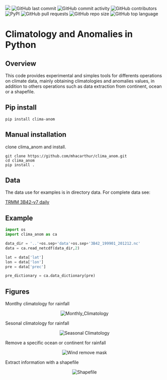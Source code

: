 

<img src="https://img.shields.io/badge/License-MIT-blue?style=for-the-badge" /> <img alt="GitHub last commit" src="https://img.shields.io/github/last-commit/mhacarthur/clima_anom?style=for-the-badge"> <img alt="GitHub commit activity" src="https://img.shields.io/github/commit-activity/y/mhacarthur/clima_anom?style=for-the-badge"> <img alt="GitHub contributors" src="https://img.shields.io/github/contributors/mhacarthur/clima_anom?style=for-the-badge"> <img alt="PyPI" src="https://img.shields.io/pypi/v/clima-anom?color=red&label=clima-anom&style=for-the-badge"> <img alt="GitHub pull requests" src="https://img.shields.io/github/issues-pr/mhacarthur/clima_anom?style=for-the-badge"> <img alt="GitHub repo size" src="https://img.shields.io/github/repo-size/mhacarthur/clima_anom?style=for-the-badge"> <img alt="GitHub top language" src="https://img.shields.io/github/languages/top/mhacarthur/clima_anom?style=for-the-badge">

Climatology and Anomalies in Python
=================================================

Overview
--------
This code provides experimental and simples tools for differents operations on climate data, mainly obtaining climatologies and anomalies values, in addition to others operations such as data extraction from continent, ocean or a shapefile.

Pip install
------------
```console
pip install clima-anom
```

Manual installation
------------
clone clima\_anom and install.
```console
git clone https://github.com/mhacarthur/clima_anom.git
cd clima_anom
pip install .
```

Data
----
The data use for examples is in directory data. For complete data see:

[TRMM 3B42-v7 daily](https://disc.gsfc.nasa.gov/datasets/TRMM_3B42_Daily_7/summary)

Example
---
```python
import os
import clima_anom as ca

data_dir = '..'+os.sep+'data'+os.sep+'3B42_199901_201212.nc'
data = ca.read_netcdf(data_dir,2)

lat = data['lat']
lon = data['lon']
pre = data['prec']

pre_dictionary = ca.data_dictionary(pre)
```

Figures
----
Montlhy climatology for rainfall
<div align="center">
  <img src="https://raw.githubusercontent.com/mhacarthur/clima_anom/master/figures/Monthly_Climatology.png" alt="Monthly_Climatology" />
</div>

Sesonal climatology for rainfall
<div align="center">
  <img src="https://raw.githubusercontent.com/mhacarthur/clima_anom/master/figures/Monthly_Seasonal.png" alt="Seasonal Climatology" />
</div>

Remove a specific ocean or continent for rainfall
<div align="center">
  <img src="https://raw.githubusercontent.com/mhacarthur/clima_anom/master/figures/Wind_remove_continent_ocean.png" alt="Wind remove mask" />
</div>

Extract information with a shapefile
<div align="center">
  <img src="https://raw.githubusercontent.com/mhacarthur/clima_anom/master/figures/Extract_shapefile.png" alt="Shapefile" />
</div>
